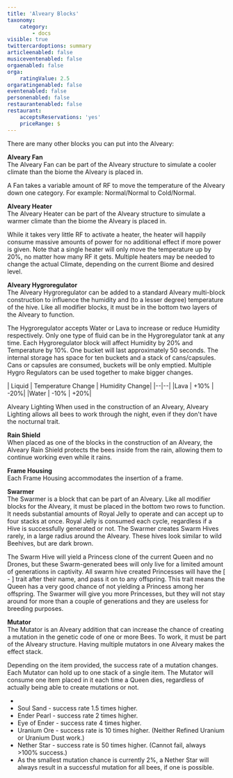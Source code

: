 ```yaml
---
title: 'Alveary Blocks'
taxonomy:
    category:
        - docs
visible: true
twittercardoptions: summary
articleenabled: false
musiceventenabled: false
orgaenabled: false
orga:
    ratingValue: 2.5
orgaratingenabled: false
eventenabled: false
personenabled: false
restaurantenabled: false
restaurant:
    acceptsReservations: 'yes'
    priceRange: $
---
```


There are many other blocks you can put into the Alveary:

**Alveary Fan**  
The Alveary Fan can be part of the Alveary structure to simulate a cooler climate than the biome the Alveary is placed in.

A Fan takes a variable amount of RF to move the temperature of the Alveary down one category. For example: Normal/Normal to Cold/Normal.

**Alveary Heater**  
The Alveary Heater can be part of the Alveary structure to simulate a warmer climate than the biome the Alveary is placed in.

While it takes very little RF to activate a heater, the heater will happily consume massive amounts of power for no additional effect if more power is given. Note that a single heater will only move the temperature up by 20%, no matter how many RF it gets. Multiple heaters may be needed to change the actual Climate, depending on the current Biome and desired level.

**Alveary Hygroregulator**  
The Alveary Hygroregulator can be added to a standard Alveary multi-block construction to influence the humidity and (to a lesser degree) temperature of the hive. Like all modifier blocks, it must be in the bottom two layers of the Alveary to function.

The Hygroregulator accepts Water or Lava to increase or reduce Humidity respectively. Only one type of fluid can be in the Hygroregulator tank at any time. Each Hygroregulator block will affect Humidity by 20% and Temperature by 10%. One bucket will last approximately 50 seconds. The internal storage has space for ten buckets and a stack of cans/capsules. Cans or capsules are consumed, buckets will be only emptied. Multiple Hygro Regulators can be used together to make bigger changes.

| Liquid | Temperature Change | Humidity Change|
|--|--|
|Lava | +10% | -20%|
|Water | -10% | +20%|

Alveary Lighting
When used in the construction of an Alveary, Alveary Lighting allows all bees to work through the night, even if they don't have the nocturnal trait.

**Rain Shield**  
When placed as one of the blocks in the construction of an Alveary, the Alveary Rain Shield protects the bees inside from the rain, allowing them to continue working even while it rains.

**Frame Housing**  
Each Frame Housing accommodates the insertion of a frame.

**Swarmer**  
The Swarmer is a block that can be part of an Alveary. Like all modifier blocks for the Alveary, it must be placed in the bottom two rows to function. It needs substantial amounts of Royal Jelly to operate and can accept up to four stacks at once. Royal Jelly is consumed each cycle, regardless if a Hive is successfully generated or not. The Swarmer creates Swarm Hives rarely, in a large radius around the Alveary. These hives look similar to wild Beehives, but are dark brown.

The Swarm Hive will yield a Princess clone of the current Queen and no Drones, but these Swarm-generated bees will only live for a limited amount of generations in captivity. All swarm hive created Princesses will have the [ - ] trait after their name, and pass it on to any offspring. This trait means the Queen has a very good chance of not yielding a Princess among her offspring. The Swarmer will give you more Princesses, but they will not stay around for more than a couple of generations and they are useless for breeding purposes.


**Mutator**  
The Mutator is an Alveary addition that can increase the chance of creating a mutation in the  genetic code of one or more Bees. To work, it must be part of the Alveary structure. Having  multiple mutators in one Alveary makes the effect stack.

Depending on the item provided, the success rate of a mutation changes. Each Mutator can hold up to one stack of a single item. The Mutator will consume one item placed in it each time a Queen dies, regardless of actually being able to create mutations or not.

* 
* Soul Sand - success rate 1.5 times higher.
* Ender Pearl - success rate 2 times higher.
* Eye of Ender - success rate 4 times higher.
* Uranium Ore - success rate is 10 times higher. (Neither Refined Uranium or Uranium Dust work.)
* Nether Star - success rate is 50 times higher. (Cannot fail, always >100% success.)
* As the smallest mutation chance is currently 2%, a Nether Star will always result in a successful mutation for all bees, if one is possible.

